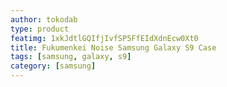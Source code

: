 ```yaml
---
author: tokodab
type: product
featimg: 1xkJdtlGQIfjIvfSP5FfEIdXdnEcw0Xt0
title: Fukumenkei Noise Samsung Galaxy S9 Case
tags: [samsung, galaxy, s9]
category: [samsung]
---
```

